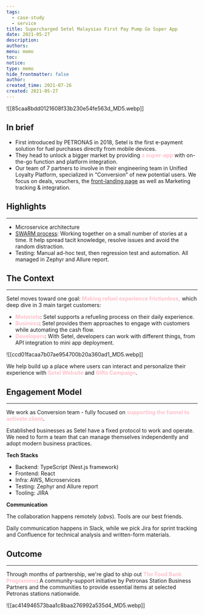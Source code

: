 ```yaml
---
tags:
  - case-study
  - service
title: Supercharged Setel Malaysias First Pay Pump Go Super App
date: 2021-05-27
description: 
authors: 
menu: memo
toc: 
notice: 
type: memo
hide_frontmatter: false
author: 
created_time: 2021-07-26
created: 2021-05-27
---
```


![[85caa8bdd0121608f33b230e54fe563d_MD5.webp]]

## In brief

* First introduced by PETRONAS in 2018, Setel is the first e-payment solution for fuel purchases directly from mobile devices.
* They head to unlock a bigger market by providing <span style='color:pink'>**a super-app**</span> with on-the-go function and platform integration.
* Our team of 7 partners to involve in their engineering team in Unified Loyalty Platform, specialized in “Conversion” of new potential users. We focus on deals, vouchers, the [front-landing page](https://www.setel.com/) as well as Marketing tracking & integration.

## Highlights

---

<!-- column_list 8bea7baf-219e-4c87-a823-45768b0fa015 -->

<!-- column a9d8f743-cdec-499f-8888-8c3890ec7db9 -->

* Microservice architecture
* [SWARM process](https://open.nytimes.com/scrum-swarm-sprint-how-to-take-the-agile-process-and-make-it-your-own-b6416793ff7e): Working together on a small number of stories at a time. It help spread tacit knowledge, resolve issues and avoid the random distraction.
* Testing: Manual ad-hoc test, then regression test and automation. All managed in Zephyr and Allure report.

<!-- column fe9baf85-c691-40d2-aeca-6e027b12010d -->


## The Context

---

<!-- column_list 98f5ac43-3489-4b39-8e4b-eda74a35cce0 -->

<!-- column 512c01ef-806c-44e4-b4cb-7cb3c5fe6676 -->

Setel moves toward one goal: <span style='color:pink'>**Making refuel experience frictionless,**</span> which deep dive in 3 main target customers:

* <span style='color:pink'>**Motorists**</span>: Setel supports a refueling process on their daily experience. 
* <span style='color:pink'>**Business**</span>: Setel provides them approaches to engage with customers while automating the cash flow.
* <span style='color:pink'>**Developers**</span>: With Setel, developers can work with different things, from API integration to mini app deployment. 

<!-- column f5836528-3759-4ce4-8ce5-cbb13819cec2 -->

![[ccd01facaa7b07ae954700b20a360ad1_MD5.webp]]

We help build up a place where users can interact and personalize their experience with <span style='color:pink'>**Setel Website**</span> and <span style='color:pink'>**Gifts Campaign**</span>.


## Engagement Model 

---

We work as Conversion team - fully focused on <span style='color:pink'>**supporting the funnel to activate client**</span>.

Established businesses as Setel have a fixed protocol to work and operate. We need to form a team that can manage themselves independently and adopt modern business practices. 


<!-- column_list 9fbbdc34-47ac-4799-9537-ec28d84858f0 -->

<!-- column 15c665d6-4329-4e0e-978c-fcf860e535b5 -->

**Tech Stacks**

* Backend: TypeScript (Nest.js framework)
* Frontend: React
* Infra: AWS, Microservices
* Testing: Zephyr and Allure report
* Tooling: JIRA

<!-- column 76190bcc-d7dc-4530-bb65-fbd4687403dd -->

**Communication**

The collaboration happens remotely (*obvs*). Tools are our best friends. 

Daily communication happens in Slack, while we pick Jira for sprint tracking and Confluence for technical analysis and written-form materials.


## **Outcome**

---

Through months of partnership, we're glad to ship out <span style='color:pink'>**The Food Bank Programme**</span>: A community-support initiative by Petronas Station Business Partners and the communities to provide essential items at selected Petronas stations nationwide. 


![[ac414946573baa1c8baa276992a535d4_MD5.webp]]



